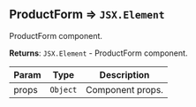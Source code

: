 <a name="module_ProductForm"></a>

## ProductForm ⇒ <code>JSX.Element</code>
ProductForm component.

**Returns**: <code>JSX.Element</code> - ProductForm component.  

| Param | Type | Description |
| --- | --- | --- |
| props | <code>Object</code> | Component props. |

